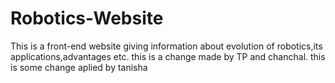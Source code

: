 # Robotics-Website
This is a front-end website giving information about evolution of robotics,its applications,advantages etc.
this is a change made by TP and chanchal.
this is some change aplied by tanisha

